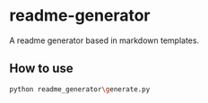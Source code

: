 # readme-generator
A readme generator based in markdown templates.

## How to use
```bash
python readme_generator\generate.py
``` 